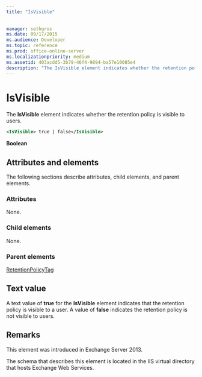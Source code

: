 ```yaml
---
title: "IsVisible"
 
 
manager: sethgros
ms.date: 09/17/2015
ms.audience: Developer
ms.topic: reference
ms.prod: office-online-server
ms.localizationpriority: medium
ms.assetid: 403acdd5-3b79-46f4-9894-ba57e10085e4
description: "The IsVisible element indicates whether the retention policy is visible to users."
---
```


# IsVisible

The **IsVisible** element indicates whether the retention policy is visible to users. 
  
```XML
<IsVisible> true | false</IsVisible>
```

 **Boolean**
## Attributes and elements

The following sections describe attributes, child elements, and parent elements.
  
### Attributes

None.
  
### Child elements

None.
  
### Parent elements

[RetentionPolicyTag](retentionpolicytag.md)
  
## Text value

A text value of **true** for the **IsVisible** element indicates that the retention policy is visible to a user. A value of **false** indicates the retention policy is not visible to users. 
  
## Remarks

This element was introduced in Exchange Server 2013.
  
The schema that describes this element is located in the IIS virtual directory that hosts Exchange Web Services.
  

